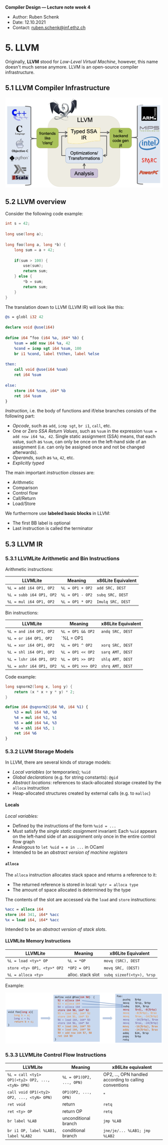**Compiler Design — Lecture note week 4**

- Author: Ruben Schenk
- Date: 12.10.2021
- Contact: ruben.schenk@inf.ethz.ch

# 5. LLVM

Originally, **LLVM** stood for _Low-Level Virtual Machine_, however, this name doesn't much sense anymore. LLVM is an open-source compiler infrastructure.

## 5.1 LLVM Compiler Infrastructure

![](./Figures/CompDes_Fig4-1.PNG)

## 5.2 LLVM overview

Consider the following code example:

```c
int s = 42;

long use(long a);

long foo(long a, long *b) {
    long sum = a + 42;

    if(sum > 100) {
        use(sum);
        return sum;
    } else {
        *b = sum;
        return sum;
    }
}
```

The translation down to LLVM (LLVM IR) will look like this:

```llvm
@s = globl i32 42

declare void @use(i64)

define i64 “foo (i64 %a, i64* %b) {
    %sum = add nsw i64 %a, 42
    %cond = icmp sgt i64 %sum, 100
    br i1 %cond, label t%then, label %else

then:
    call void @use(i64 %sum)
    ret i64 %sum

else:
    store i64 %sum, i64* %b
    ret i64 %sum
}
```

_Instruction_, i.e. the body of functions and if/else branches consists of the following part:

- _Opcode_, such as `add`, `icmp sgt`, `br i1`, `call`, etc.
- One or Zero _SSA Return Values_, such as `%sum` in the expression `%sum = add nsw i64 %a, 42`. Single static assignment (SSA) means, that each value, such as `%sum`, can only be once on the left-hand side of an assignment (i.e. can only be assigned once and not be changed afterwards).
- _Operands_, such as `%a`, `42`, etc.
- _Explicitly typed_

The main important _instruction classes_ are:

- Arithmetic
- Comparison
- Control flow
- Call/Return
- Load/Store

We furthermore use **labeled basic blocks** in LLVM:

- The first BB label is optional
- Last instruction is called the terminator

## 5.3 LLVM IR

### 5.3.1 LLVMLite Arithmetic and Bin Instructions

Arithmetic instructions:

| **LLVMLite**             | **Meaning**      | **x86Lite Equivalent** |
|--------------------------|------------------|------------------------|
| `%L = add i64 OP1, OP2`  | `%L = OP1 + OP2` | `add SRC, DEST`        |
| `%L = subb i64 OP1, OP2` | `%L = OP1 - OP2` | `subq SRC, DEST`       |
| `%L = mul i64 OP1, OP2`  | `%L = OP1 * OP2` | `Imulq SRC, DEST`      |

Bin instructions:

| **LLVMLite**             | **Meaning**        | **x86Lite Equivalent** |
|--------------------------|--------------------|------------------------|
| `%L = and i64 OP1, OP2`  | `%L = OP1 && OP2`  | `andq SRC, DEST`       |
| `%L = or i64 OP1, OP2`   | `%L = OP1 || OP2`  | `orq SRC, DEST`        |
| `%L = xor i64 OP1, OP2`  | `%L = OP1 ^ OP2`   | `xorq SRC, DEST`       |
| `%L = shl i64 OP1, OP2`  | `%L = OP1 << OP2`  | `sarq AMT, DEST`       |
| `%L = lshr i64 OP1, OP2` | `%L = OP1 >> OP2`  | `shlq AMT, DEST`       |
| `%L = ashr i64 OP1, OP2` | `%L = OP1 >>> OP2` | `shrq AMT, DEST`       |

Code example:

```c
long sqnorm2(long x, long y) {
    return (x * x + y * y) * 2;
}
```

```llvm
define i64 @sqnorm2(i64 %0, i64 %1) {
    %3 = mul i64 %0, %0
    %4 = mul i64 %1, %1
    %5 = add i64 %4, %3
    %6 = shl i64 %5, 1
    ret i64 %6
}
```

### 5.3.2 LLVM Storage Models

In LLVM, there are several kinds of storage models:

- *Local variables* (or temporaries); `%uid`
- *Global declarations* (e.g. for string constants): `@gid`
- *Abstract locations*: references to stack-allocated storage created by the `alloca` instruction
- Heap-allocated structures created by external calls (e.g. to `malloc`)

#### Locals

*Local variables:*

- Defined by the instructions of the form `%uid = ...`
- Must satisfy the *single static assignment* invariant: Each `%uid` appears on the left-hand side of an assignment only once in the entire control flow graph
- Analogous to `let %uid = e in ...` in OCaml
- Intended to be an *abstract version of machine registers*

#### `alloca`

The `alloca` instruction allocates stack space and returns a reference to it:

- The returned reference is stored in local: `%ptr = alloca type`
- The amount of space allocated is determined by the type

The contents of the slot are accessed via the `load` and `store` instructions:

```llvm
%acc = alloca i64
store i64 341, i64* %acc
%x = load i64, i64* %acc
```

Intended to be an *abstract version of stack slots*.

#### LLVMLite Memory Instructions

| **LLVMLite**                | **Meaning**       | **x86Lite Equivalent**    |
|-----------------------------|-------------------|---------------------------|
| `%L = load <ty>* OP`        | `%L = *OP`        | `movq (SRC), DEST`        |
| `store <ty> OP1, <ty>* OP2` | `*OP2 = OP1`      | `movq SRC, (DEST)`        |
| `%L = alloca <ty>`          | alloc. stack slot | `subq sizeof(<ty>), %rsp` |

Example:

![](./Figures/CompDes_Fig4-2.PNG)

### 5.3.3 LLVMLite Control Flow Instructions

| **LLVMLite**                                     | **Meaning**               | **x86Lite equivalent**                                 |
|--------------------------------------------------|---------------------------|--------------------------------------------------------|
| `%L = call <ty1> OP1(<ty2> OP2, ..., <tyN> OPN)` | `%L = OP1(OP2, ..., OPN)` | OP2, ..., OPN handled according to calling conventions |
| `call void OP1(<ty2> OP2, ..., <tyN> OPN)`       | `OP1(OP2, ..., OPN)`      | "                                                      |
| `ret void`                                       | return                    | `retq`                                                 |
| `ret <ty> OP`                                    | return OP                 | `retq`                                                 |
| `br label %LAB`                                  | unconditional branch      | `jmp %LAB`                                             |
| `br i1 OP, label %LAB1, label %LAB2`             | conditional branch        | `jne/je/... %LAB1; jmp %LAB2`                          |
